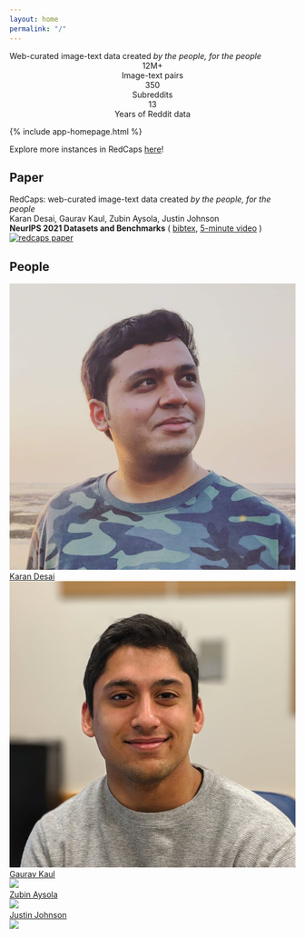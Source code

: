 ```yaml
---
layout: home
permalink: "/"
---
```


<link rel="stylesheet" type="text/css" href="/static/css/home.css">

<div class="cover-container">
  <div class="text-center cover-text">Web-curated image-text data created <i>by the people, for the people</i></div>
</div>

<div class="cover-subtitle-container container">
  <div class="row">
    <div class="col home-stats" style="text-align: center">
        <span class="stat-number">12M+</span><br/>
        <span class="stat-subtext">Image-text pairs</span>
    </div>
    <div class="col home-stats" style="text-align: center">
        <span class="stat-number">350</span><br/>
        <span class="stat-subtext">Subreddits</span>
    </div>
    <div class="col home-stats" style="text-align: center">
        <span class="stat-number">13</span><br/>
        <span class="stat-subtext">Years of Reddit data</span>
    </div>
</div>
</div>

{% include app-homepage.html %}

<span id="teaser-caption" style="text-align: center">
  Explore more instances in RedCaps <a href="/explore">here</a>!
</span>

<!-- --------------------------------------------------------------------- -->
<!--                              PAPER                                    -->
<!-- --------------------------------------------------------------------- -->
<div class="container homesec-title">
  <div class="row">
    <h2>Paper</h2>
  </div>
  <div class="row homesec-content">
    <div class="col">
      <span class="paper-title">RedCaps: web-curated image-text data created <i>by the people, for the people</i></span>
      <br/>
      <span class="paper-authors">Karan Desai, Gaurav Kaul, Zubin Aysola, Justin Johnson</span>
      <br>
      <!-- Additional paper links -->
      <div class="paper-links">
        <span>
          <b>NeurIPS 2021 Datasets and Benchmarks</b>
          (
            <a href="/static/bibtex.txt" target="_blank">bibtex</a>,
            <a href="//recorder-v3.slideslive.com/#/share?share=55105&s=09449ffd-89b1-4fdd-9aca-b5fbdd3d5461" target="_blank">5-minute video</a>
          )
        </span>
      </div>
      <div class="paper-banner col-12">
        <a href="//arxiv.org/abs/2111.11431" target="_blank">
          <img src="static/img/redcaps_banner.jpg" alt="redcaps paper" title="redcaps paper"/>
        </a>
      </div>
    </div>
  </div>

  <div class="row homesec-title">
    <h2>People</h2>
  </div>
  <div class="row homesec-content">
    <!-- Karan Desai -->
    <div class="col">
      <a class="people-pic-hyperlink" href="//kdexd.xyz/" target="_blank">
        <img class="people-pic" src="static/img/people/karan_desai.png" />
      </a>
      <div class="people-name">
        <a href="//kdexd.xyz" target="_blank">Karan Desai</a>
      </div>
    </div>
    <!-- Gaurav Kaul-->
    <div class="col">
      <a class="people-pic-hyperlink" href="//bestlifeonline.com/sharks-facts/" target="_blank">
        <img class="people-pic" src="static/img/people/gaurav_kaul.png" />
      </a>
      <div class="people-name">
        <a href="//github.com/gauravkaul7" target="_blank">Gaurav Kaul</a>
      </div>
    </div>
    <!-- Zubin Aysola -->
    <div class="col">
      <a class="people-pic-hyperlink" href="//github.com/zamborg">
        <img class="people-pic" src="static/img/people/zubin_aysola.jpeg" />
      </a>
      <div class="people-name">
        <a href="//github.com/zamborg" target="_blank">Zubin Aysola</a>
      </div>
    </div>
    <!-- Justin Johnson-->
    <div class="col">
      <a class="people-pic-hyperlink" href="//web.eecs.umich.edu/~justincj" target="_blank">
        <img class="people-pic" src="static/img/people/justin_johnson.png" />
      </a>
      <div class="people-name">
        <a href="//web.eecs.umich.edu/~justincj" target="_blank">Justin Johnson</a>
      </div>
    </div>
    <div class="col">
      <img class="people-pic" src="static/img/michigan_eecs.png">
    </div>
    <div class="col">
    </div>
  </div>
</div>
